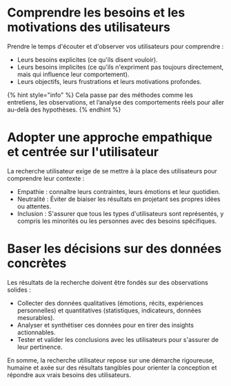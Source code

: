 # Comprendre les besoins et les motivations des utilisateurs

Prendre le temps d'écouter et d'observer vos utilisateurs pour comprendre :

- Leurs besoins explicites (ce qu'ils disent vouloir).
- Leurs besoins implicites (ce qu'ils n'expriment pas toujours directement, mais qui influence leur comportement).
- Leurs objectifs, leurs frustrations et leurs motivations profondes.

{% hint style="info" %} Cela passe par des méthodes comme les entretiens, les observations, et l’analyse des
comportements réels pour aller au-delà des hypothèses. {% endhint %}

# Adopter une approche empathique et centrée sur l'utilisateur

La recherche utilisateur exige de se mettre à la place des utilisateurs pour comprendre leur contexte :

- Empathie : connaître leurs contraintes, leurs émotions et leur quotidien.
- Neutralité : Éviter de biaiser les résultats en projetant ses propres idées ou attentes.
- Inclusion : S'assurer que tous les types d'utilisateurs sont représentés, y compris les minorités ou les personnes
  avec des besoins spécifiques.

# Baser les décisions sur des données concrètes

Les résultats de la recherche doivent être fondés sur des observations solides :

- Collecter des données qualitatives (émotions, récits, expériences personnelles) et quantitatives (statistiques,
  indicateurs, données mesurables).
- Analyser et synthétiser ces données pour en tirer des insights actionnables.
- Tester et valider les conclusions avec les utilisateurs pour s'assurer de leur pertinence.

En somme, la recherche utilisateur repose sur une démarche rigoureuse, humaine et axée sur des résultats tangibles pour
orienter la conception et répondre aux vrais besoins des utilisateurs.
